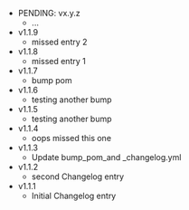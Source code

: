 * PENDING: vx.y.z
    * ...
* v1.1.9
    * missed entry 2
* v1.1.8
    * missed entry 1
* v1.1.7
    * bump pom
* v1.1.6
    * testing another bump
* v1.1.5
    * testing another bump
* v1.1.4
    * oops missed this one
* v1.1.3
    * Update bump_pom_and _changelog.yml
* v1.1.2
    * second Changelog entry
* v1.1.1
    * Initial Changelog entry
